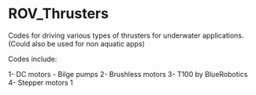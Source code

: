 # ROV_Thrusters
Codes for driving various types of thrusters for underwater applications. (Could also be used for non aquatic apps)

Codes include:

  1- DC motors - Bilge pumps
  2- Brushless motors
  3- T100 by BlueRobotics
  4- Stepper motors
1
